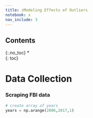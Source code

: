 ```yaml
---
title: zModeling Effects of Outliers
notebook: x
nav_include: 3
---
```


## Contents
{:.no_toc}
*  
{: toc}

# Data Collection





### Scraping FBI data



```python
# create array of years
years = np.arange(2006,2017,1)
```